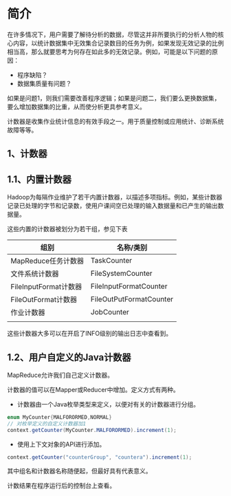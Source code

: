 # 简介
在许多情况下，用户需要了解待分析的数据，尽管这并非所要执行的分析人物的核心内容，以统计数据集中无效集合记录数目的任务为例，如果发现无效记录的比例相当高，那么就要思考为何存在如此多的无效记录。例如，可能是以下问题的原因：
* 程序缺陷？
* 数据集质量有问题？

如果是问题1，则我们需要改善程序逻辑；如果是问题二，我们要么更换数据集，要么增加数据集的比重，从而使分析更具参考意义。

计数器是收集作业统计信息的有效手段之一。用于质量控制或应用统计、诊断系统故障等等。

## 1、计数器
## 1.1、内置计数器
Hadoop为每隔作业维护了若干内置计数器，以描述多项指标。例如，某些计数器记录已处理的字节和记录数，使用户课间空已处理的输入数据量和已产生的输出数据量。

这些内置的计数器被划分为若干组，参见下表

|组别|名称/类别|
|-|-|
|MapReduce任务计数器|TaskCounter|
|文件系统计数器|FileSystemCounter|
|FileInputFormat计数器|FileInputFormatCounter|
|FileOutFormat计数器|FileOutPutFormatCounter|
|作业计数器|JobCounter|
|||

这些计数器大多可以在开启了INFO级别的输出日志中查看到。

## 1.2、用户自定义的Java计数器
MapReduce允许我们自己定义计数器。

计数器的值可以在Mapper或Reducer中增加。定义方式有两种。

* 计数器由一个Java枚举类型来定义，以便对有关的计数器进行分组。
```JAVA
enum MyCounter{MALFORORMED,NORMAL}
// 对枚举定义的自定义计数器加1
context.getCounter(MyCounter.MALFORORMED).increment(1);
```
* 使用上下文对象的API进行添加。
```java
context.getCounter("counterGroup", "countera").increment(1);
```
其中组名和计数器名称随便起，但最好具有代表意义。

计数结果在程序运行后的控制台上查看。


